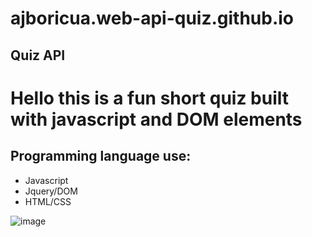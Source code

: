 # ajboricua.web-api-quiz.github.io

## Quiz API

# Hello this is a fun short quiz built with javascript and DOM elements 

## Programming language use:
* Javascript <br />
* Jquery/DOM <br />
* HTML/CSS


![image](https://user-images.githubusercontent.com/85594926/125225332-2006ee00-e29d-11eb-82d4-c7cd33e312ad.png)
